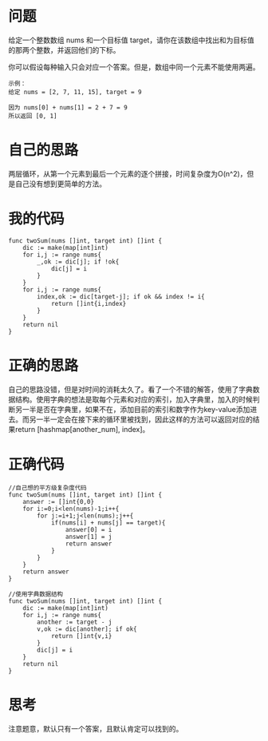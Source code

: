 # 问题

给定一个整数数组 nums 和一个目标值 target，请你在该数组中找出和为目标值的那两个整数，并返回他们的下标。

你可以假设每种输入只会对应一个答案。但是，数组中同一个元素不能使用两遍。

```
示例：
给定 nums = [2, 7, 11, 15], target = 9

因为 nums[0] + nums[1] = 2 + 7 = 9
所以返回 [0, 1]
```

# 自己的思路

两层循环，从第一个元素到最后一个元素的逐个拼接，时间复杂度为O(n^2)，但是自己没有想到更简单的方法。

# 我的代码

```
func twoSum(nums []int, target int) []int {
    dic := make(map[int]int)
    for i,j := range nums{
        _,ok := dic[j]; if !ok{
            dic[j] = i
        }
    }
    for i,j := range nums{
        index,ok := dic[target-j]; if ok && index != i{
            return []int{i,index}
        }
    }
    return nil
}

```

# 正确的思路

自己的思路没错，但是对时间的消耗太久了。看了一个不错的解答，使用了字典数据结构。使用字典的想法是取每个元素和对应的索引，加入字典里，加入的时候判断另一半是否在字典里，如果不在，添加目前的索引和数字作为key-value添加进去。而另一半一定会在接下来的循环里被找到，因此这样的方法可以返回对应的结果return [hashmap[another_num], index]。

# 正确代码

```
//自己想的平方级复杂度代码
func twoSum(nums []int, target int) []int {
    answer := []int{0,0}
    for i:=0;i<len(nums)-1;i++{
        for j:=i+1;j<len(nums);j++{
            if(nums[i] + nums[j] == target){
                answer[0] = i
                answer[1] = j
                return answer
            }
        }
    }
    return answer
}

//使用字典数据结构
func twoSum(nums []int, target int) []int {
    dic := make(map[int]int)
    for i,j := range nums{
        another := target - j
        v,ok := dic[another]; if ok{
            return []int{v,i}
        }
        dic[j] = i
    }
    return nil
}
```

# 思考

注意题意，默认只有一个答案，且默认肯定可以找到的。

